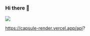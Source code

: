 ### Hi there 👋

<!--
**mina-junior/mina-junior** is a ✨ _special_ ✨ repository because its `README.md` (this file) appears on your GitHub profile.

Here are some ideas to get you started:

- 🔭 I’m currently working on ...
- 🌱 I’m currently learning ...
- 👯 I’m looking to collaborate on ...
- 🤔 I’m looking for help with ...
- 💬 Ask me about ...
- 📫 How to reach me: ...
- 😄 Pronouns: ...
- ⚡ Fun fact: ...
-->



 <img src="https://img.shields.io/badge/미나링-#7A1FA2?style=flat&logo=Aiqfome&logoColor=white"/>
 
https://capsule-render.vercel.app/api?
